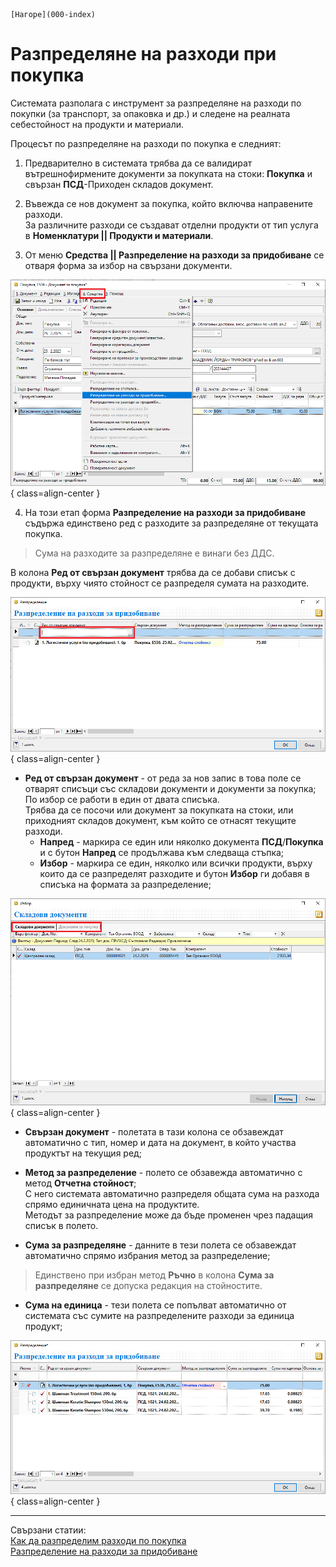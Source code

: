 ```{only} html
[Нагоре](000-index)
```

# Разпределяне на разходи при покупка

Системата разполага с инструмент за разпределяне на разходи по покупки (за транспорт, за опаковка и др.) и следене на реалната себестойност на продукти и материали.

Процесът по разпределяне на разходи по покупка е следният:  

1) Предварително в системата трябва да се валидират вътрешнофирмените документи за покупката на стоки: **Покупка** и свързан **ПСД**-Приходен складов документ.

2) Въвежда се нов документ за покупка, който включва направените разходи.  
За различните разходи се създават отделни продукти от тип услуга в **Номенклатури || Продукти и материали**.  

3) От меню **Средства || Разпределение на разходи за придобиване** се отваря форма за избор на свързани документи.  

![](909-purchases-transport-expenses1.png){ class=align-center }

4) На този етап форма **Разпределение на разходи за придобиване** съдържа единствено ред с разходите за разпределяне от текущата покупка.  

> Сума на разходите за разпределяне е винаги без ДДС.

В колона **Ред от свързан документ** трябва да се добави списък с продукти, върху чиято стойност се разпределя сумата на разходите.   

![](909-purchases-transport-expenses2.png){ class=align-center }

- **Ред от свързан документ** - от реда за нов запис в това поле се отварят списъци със складови документи и документи за покупка;  
По избор се работи в един от двата списъка.  
Трябва да се посочи или документ за покупката на стоки, или приходният складов документ, към който се отнасят текущите разходи.  
    - **Напред** - маркира се един или няколко документа **ПСД**/**Покупка** и с бутон **Напред** се продължава към следваща стъпка;  
    - **Избор** - маркира се един, няколко или всички продукти, върху които да се разпределят разходите и бутон **Избор** ги добавя в списъка на формата за разпределение;    

![](909-purchases-transport-expenses3.png){ class=align-center }

- **Свързан документ** - полетата в тази колона се обзавеждат автоматично с тип, номер и дата на документ, в който участва продуктът на текущия ред;  

- **Метод за разпределение** - полето се обзавежда автоматично с метод **Отчетна стойност**;  
С него системата автоматично разпределя общата сума на разхода спрямо единичната цена на продуктите.  
Методът за разпределение може да бъде променен чрез падащия списък в полето.  

- **Сума за разпределяне** - данните в тези полета се обзавеждат автоматично спрямо избрания метод за разпределение;  

> Единствено при избран метод **Ръчно** в колона **Сума за разпределяне** се допуска редакция на стойностите.  

- **Сума на единица** - тези полета се попълват автоматично от системата със сумите на разпределените разходи за единица продукт;  

![](909-purchases-transport-expenses4.png){ class=align-center }

___   
Свързани статии:  
[Как да разпределим разходи по покупка](https://www.unicontsoft.com/cms/node/148)  
[Разпределение на разходи за придобиване](https://docs.unicontsoft.com/blog/20240411-allocate-acquisition-costs.html)